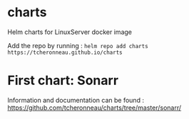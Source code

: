 # charts
Helm charts for LinuxServer docker image


Add the repo by running : ` helm repo add charts https://tcheronneau.github.io/charts `

# First chart:  Sonarr

Information and documentation can be found : https://github.com/tcheronneau/charts/tree/master/sonarr/

